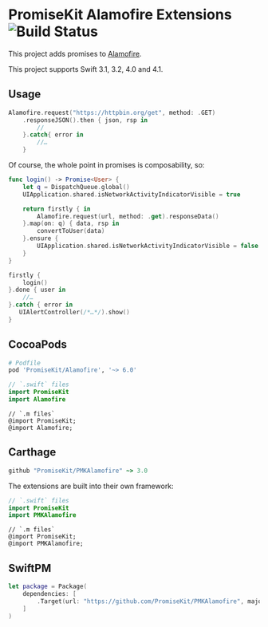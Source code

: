 # PromiseKit Alamofire Extensions ![Build Status]

This project adds promises to [Alamofire](https://github.com/Alamofire/Alamofire).

This project supports Swift 3.1, 3.2, 4.0 and 4.1.

## Usage

```swift
Alamofire.request("https://httpbin.org/get", method: .GET)
    .responseJSON().then { json, rsp in
        // 
    }.catch{ error in
        //…
    }
```

Of course, the whole point in promises is composability, so:

```swift
func login() -> Promise<User> {
    let q = DispatchQueue.global()
    UIApplication.shared.isNetworkActivityIndicatorVisible = true

    return firstly { in
        Alamofire.request(url, method: .get).responseData()
    }.map(on: q) { data, rsp in
        convertToUser(data)
    }.ensure {
        UIApplication.shared.isNetworkActivityIndicatorVisible = false
    }
}

firstly {
    login()
}.done { user in
    //…
}.catch { error in
   UIAlertController(/*…*/).show() 
}
```

## CocoaPods

```ruby
# Podfile
pod 'PromiseKit/Alamofire', '~> 6.0'
```

```swift
// `.swift` files
import PromiseKit
import Alamofire
```

```objc
// `.m files`
@import PromiseKit;
@import Alamofire;
```

## Carthage

```ruby
github "PromiseKit/PMKAlamofire" ~> 3.0
```

The extensions are built into their own framework:

```swift
// `.swift` files
import PromiseKit
import PMKAlamofire
```

```objc
// `.m files`
@import PromiseKit;
@import PMKAlamofire;
```

## SwiftPM

```swift
let package = Package(
    dependencies: [
        .Target(url: "https://github.com/PromiseKit/PMKAlamofire", majorVersion: 3)
    ]
)
```


[Build Status]: https://travis-ci.org/PromiseKit/PMKAlamofire.svg?branch=master
